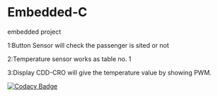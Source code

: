 # Embedded-C
embedded project

1:Button Sensor will check the passenger is sited or not

2:Temperature sensor works as table no. 1

3:Display CDD-CRO will give the temperature value by showing PWM.


[![Codacy Badge](https://app.codacy.com/project/badge/Grade/c2ad45b4bf954684a8de0da4f48d877a)](https://www.codacy.com/gh/saimohan4356/Embedded-C/dashboard?utm_source=github.com&amp;utm_medium=referral&amp;utm_content=saimohan4356/Embedded-C&amp;utm_campaign=Badge_Grade)

